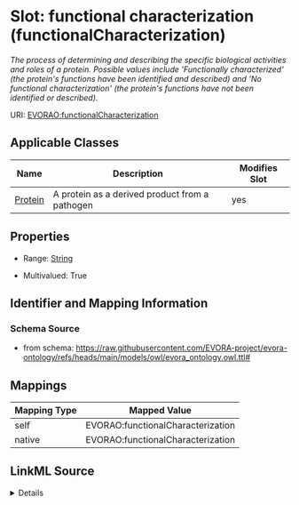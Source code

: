 

# Slot: functional characterization (functionalCharacterization)


_The process of determining and describing the specific biological activities and roles of a protein. Possible values include 'Functionally characterized' (the protein's functions have been identified and described) and 'No functional characterization' (the protein's functions have not been identified or described)._





URI: [EVORAO:functionalCharacterization](https://raw.githubusercontent.com/EVORA-project/evora-ontology/refs/heads/main/models/owl/evora_ontology.owl.ttl#functionalCharacterization)



<!-- no inheritance hierarchy -->





## Applicable Classes

| Name | Description | Modifies Slot |
| --- | --- | --- |
| [Protein](Protein.md) | A protein as a derived product from a pathogen |  yes  |







## Properties

* Range: [String](String.md)

* Multivalued: True





## Identifier and Mapping Information







### Schema Source


* from schema: https://raw.githubusercontent.com/EVORA-project/evora-ontology/refs/heads/main/models/owl/evora_ontology.owl.ttl#




## Mappings

| Mapping Type | Mapped Value |
| ---  | ---  |
| self | EVORAO:functionalCharacterization |
| native | EVORAO:functionalCharacterization |




## LinkML Source

<details>
```yaml
name: functionalCharacterization
description: The process of determining and describing the specific biological activities
  and roles of a protein. Possible values include 'Functionally characterized' (the
  protein's functions have been identified and described) and 'No functional characterization'
  (the protein's functions have not been identified or described).
title: functional characterization
from_schema: https://raw.githubusercontent.com/EVORA-project/evora-ontology/refs/heads/main/models/owl/evora_ontology.owl.ttl#
rank: 1000
alias: functionalCharacterization
domain_of:
- Protein
range: string
required: false
multivalued: true
equals_string_in:
- Functionally characterized
- No functional characterization

```
</details>